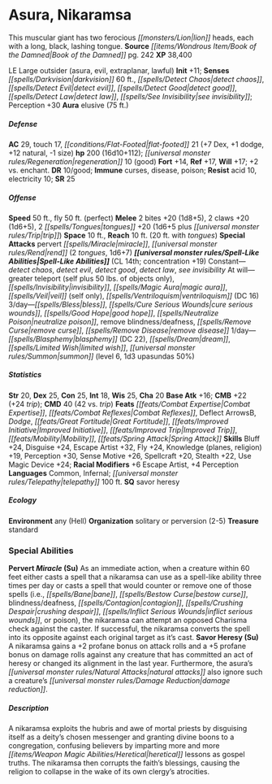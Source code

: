 ﻿---
cssclass: [monsters]
title1: Asura, Nikaramsa
desc_short: This muscular giant has two ferocious lion heads, each with a long, black,
  lashing tongue.
title2: Nikaramsa
CR: 14
sources:
- name: Book of the Damned
  page: 242
  link: http://paizo.com/products/btpy9tok
XP: 38400
alignment: LE
size: Large
type: outsider
subtypes:
- asura
- evil
- extraplanar
- lawful
initiative:
  bonus: 11
senses:
  darkvision: 60
  detect chaos: true
  detect evil: true
  detect good: true
  detect law: true
  see invisibility: true
auras:
- name: elusive
  radius: 75
AC:
  AC: 29
  touch: 17
  flat_footed: 21
  components:
    dex: 7
    dodge: 1
    natural: 12
    size: -1
HP:
  HP: 200
  long: 16d10+112
  regeneration: 10
  regeneration_weakness: good
saves:
  fort: 14
  ref: 17
  will: 17
  other: +2 vs. enchant.
DR:
- amount: 10
  weakness: good
immunities:
- curses
- disease
- poison
resistances:
  acid: 10
  electricity: 10
SR: 25
speeds:
  base: 50
  fly: 50
  fly_maneuverability: perfect
attacks:
  melee:
  - - text: 2 bites +20 (1d8+5)
      entries:
      - - damage: 1d8+5
      count: 2
      attack: bites
      bonus:
      - 20
    - text: 2 claws +20 (1d6+5)
      entries:
      - - damage: 1d6+5
      count: 2
      attack: claws
      bonus:
      - 20
    - text: 2 tongues +20 (1d6+5 plus trip)
      entries:
      - - damage: 1d6+5
        - effect: trip
      count: 2
      attack: tongues
      bonus:
      - 20
  special:
  - pervert miracle
  - rend (2 tongues, 1d6+7)
space: 10
reach: 10
reach_other: 20 ft. with tongues
spell_like_abilities:
  entries:
  - name: detect chaos
    source: default
    freq: Constant
  - name: detect evil
    source: default
    freq: Constant
  - name: detect good
    source: default
    freq: Constant
  - name: detect law
    source: default
    freq: Constant
  - name: see invisibility
    source: default
    freq: Constant
  - name: greater teleport
    source: default
    freq: At will
    other: self plus 50 lbs. of objects only
  - name: invisibility
    source: default
    freq: At will
  - name: magic aura
    source: default
    freq: At will
  - name: veil
    source: default
    freq: At will
    other: self only
  - name: ventriloquism
    source: default
    freq: At will
    DC: 16
  - name: bless
    source: default
    freq: 3/day
  - name: cure serious wounds
    source: default
    freq: 3/day
  - name: good hope
    source: default
    freq: 3/day
  - name: neutralize poison
    source: default
    freq: 3/day
  - name: remove blindness/deafness
    source: default
    freq: 3/day
  - name: remove curse
    source: default
    freq: 3/day
  - name: remove disease
    source: default
    freq: 3/day
  - name: blasphemy
    source: default
    freq: 1/day
    DC: 22
  - name: dream
    source: default
    freq: 1/day
  - name: limited wish
    source: default
    freq: 1/day
  - name: summon
    source: default
    freq: 1/day
    level: 6
    summons:
    - name: upasundas
      amount: 1d3
      chance: 50%
  sources:
  - name: default
    CL: 14
    concentration: 19
ability_scores:
  STR: 20
  DEX: 25
  CON: 25
  INT: 18
  WIS: 25
  CHA: 20
BAB: 16
CMB: 22
CMB_other: +24 trip
CMD: 40
CMD_other: 42 vs. trip
feats:
- name: Combat Expertise
- name: Combat Reflexes
- name: Deflect ArrowsB
- name: Dodge
- name: Great Fortitude
- name: Improved Initiative
- name: Improved Trip
- name: Mobility
- name: Spring Attack
skills:
  Bluff: 24
  Disguise: 24
  Escape Artist: 32
  Fly: 24
  Knowledge (planes): 19
  Knowledge (religion): 19
  Perception: 30
  Sense Motive: 26
  Spellcraft: 20
  Stealth: 22
  Use Magic Device: 24
  _racial_mods:
    Escape Artist:
      _: 6
    Perception:
      _: 4
languages:
- Common
- Infernal
- telepathy 100 ft.
special_qualities:
- savor heresy
ecology:
  environment: any (Hell)
  organization: solitary or perversion (2-5)
  treasure_type: standard
special_abilities:
  Pervert Miracle (Su): As an immediate action, when a creature within 60 feet either
    casts a spell that a nikaramsa can use as a spell-like ability three times per
    day or casts a spell that would counter or remove one of those spells (i.e., bane,
    bestow curse, blindness/deafness, contagion, crushing despair, inflict serious
    wounds, or poison), the nikaramsa can attempt an opposed Charisma check against
    the caster. If successful, the nikaramsa converts the spell into its opposite
    against each original target as it's cast.
  Savor Heresy (Su): A nikaramsa gains a +2 profane bonus on attack rolls and a +5
    profane bonus on damage rolls against any creature that has committed an act of
    heresy or changed its alignment in the last year. Furthermore, the asura's natural
    attacks also ignore such a creature's damage reduction.
desc_long: A nikaramsa exploits the hubris and awe of mortal priests by disguising
  itself as a deity's chosen messenger and granting divine boons to a congregation,
  confusing believers by imparting more and more heretical lessons as gospel truths.
  The nikaramsa then corrupts the faith's blessings, causing the religion to collapse
  in the wake of its own clergy's atrocities.

---

# Asura, Nikaramsa
This muscular giant has two ferocious _[[monsters/Lion|lion]]_ heads, each with a long, black, lashing tongue.
**Source** _[[items/Wondrous Item/Book of the Damned|Book of the Damned]]_ pg. 242
**XP** 38,400

LE Large outsider (asura, evil, extraplanar, lawful)
**Init** +11; **Senses** _[[spells/Darkvision|darkvision]]_ 60 ft., _[[spells/Detect Chaos|detect chaos]]_, _[[spells/Detect Evil|detect evil]]_, _[[spells/Detect Good|detect good]]_, _[[spells/Detect Law|detect law]]_, _[[spells/See Invisibility|see invisibility]]_; Perception +30
**Aura** elusive (75 ft.)

##### Defense

**AC** 29, touch 17, _[[conditions/Flat-Footed|flat-footed]]_ 21 (+7 Dex, +1 dodge, +12 natural, -1 size)
**hp** 200 (16d10+112); _[[universal monster rules/Regeneration|regeneration]]_ 10 (good)
**Fort** +14, **Ref** +17, **Will** +17; +2 vs. enchant.
**DR** 10/good; **Immune** curses, disease, poison; **Resist** acid 10, electricity 10; **SR** 25

##### Offense
**Speed** 50 ft., fly 50 ft. (perfect)
**Melee** 2 bites +20 (1d8+5), 2 claws +20 (1d6+5), 2 _[[spells/Tongues|tongues]]_ +20 (1d6+5 plus _[[universal monster rules/Trip|trip]]_)
**Space** 10 ft., **Reach** 10 ft. (20 ft. with _tongues_)
**Special Attacks** pervert _[[spells/Miracle|miracle]]_, _[[universal monster rules/Rend|rend]]_ (2 _tongues_, 1d6+7)
**_[[universal monster rules/Spell-Like Abilities|Spell-Like Abilities]]_** (CL 14th; concentration +19)
Constant—_detect chaos_, _detect evil_, _detect good_, _detect law_, _see invisibility_
 At will—greater teleport (self plus 50 lbs. of objects only), _[[spells/Invisibility|invisibility]]_, _[[spells/Magic Aura|magic aura]]_, _[[spells/Veil|veil]]_ (self only), _[[spells/Ventriloquism|ventriloquism]]_ (DC 16)
3/day—_[[spells/Bless|bless]]_, _[[spells/Cure Serious Wounds|cure serious wounds]]_, _[[spells/Good Hope|good hope]]_, _[[spells/Neutralize Poison|neutralize poison]]_, remove blindness/deafness, _[[spells/Remove Curse|remove curse]]_, _[[spells/Remove Disease|remove disease]]_
1/day—_[[spells/Blasphemy|blasphemy]]_ (DC 22), _[[spells/Dream|dream]]_, _[[spells/Limited Wish|limited wish]]_, _[[universal monster rules/Summon|summon]]_ (level 6, 1d3 upasundas 50%)

##### Statistics
**Str** 20, **Dex** 25, **Con** 25, **Int** 18, **Wis** 25, **Cha** 20
**Base Atk** +16; **CMB** +22 (+24 _trip_); **CMD** 40 (42 vs. _trip_)
**Feats** _[[feats/Combat Expertise|Combat Expertise]]_, _[[feats/Combat Reflexes|Combat Reflexes]]_, Deflect ArrowsB, _Dodge_, _[[feats/Great Fortitude|Great Fortitude]]_, _[[feats/Improved Initiative|Improved Initiative]]_, _[[feats/Improved Trip|Improved Trip]]_, _[[feats/Mobility|Mobility]]_, _[[feats/Spring Attack|Spring Attack]]_
**Skills** Bluff +24, Disguise +24, Escape Artist +32, Fly +24, Knowledge (planes, religion) +19, Perception +30, Sense Motive +26, Spellcraft +20, Stealth +22, Use Magic Device +24; **Racial Modifiers** +6 Escape Artist, +4 Perception
**Languages** Common, Infernal; _[[universal monster rules/Telepathy|telepathy]]_ 100 ft.
**SQ** savor heresy

##### Ecology

**Environment** any (Hell)
**Organization** solitary or perversion (2-5)
**Treasure** standard

### Special Abilities

**Pervert _Miracle_ (Su)** As an immediate action, when a creature within 60 feet either casts a spell that a nikaramsa can use as a spell-like ability three times per day or casts a spell that would counter or remove one of those spells (i.e., _[[spells/Bane|bane]]_, _[[spells/Bestow Curse|bestow curse]]_, blindness/deafness, _[[spells/Contagion|contagion]]_, _[[spells/Crushing Despair|crushing despair]]_, _[[spells/Inflict Serious Wounds|inflict serious wounds]]_, or poison), the nikaramsa can attempt an opposed Charisma check against the caster. If successful, the nikaramsa converts the spell into its opposite against each original target as it’s cast.
**Savor Heresy (Su)** A nikaramsa gains a +2 profane bonus on attack rolls and a +5 profane bonus on damage rolls against any creature that has committed an act of heresy or changed its alignment in the last year. Furthermore, the asura’s _[[universal monster rules/Natural Attacks|natural attacks]]_ also ignore such a creature’s _[[universal monster rules/Damage Reduction|damage reduction]]_.

##### Description

A nikaramsa exploits the hubris and awe of mortal priests by disguising itself as a deity’s chosen messenger and granting divine boons to a congregation, confusing believers by imparting more and more _[[items/Weapon Magic Abilities/Heretical|heretical]]_ lessons as gospel truths. The nikaramsa then corrupts the faith’s blessings, causing the religion to collapse in the wake of its own clergy’s atrocities.